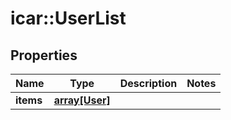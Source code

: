 # icar::UserList


## Properties

Name | Type | Description | Notes
------------ | ------------- | ------------- | -------------
**items** | [**array[User]**](User.md) |  | 


